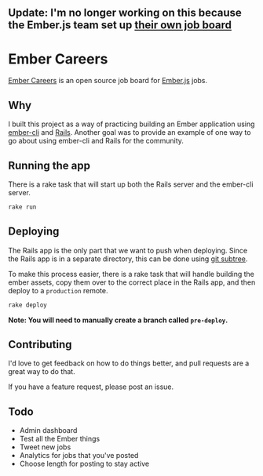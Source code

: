 ## **Update:** I'm no longer working on this because the Ember.js team set up [their own job board](http://jobs.emberjs.com/)

# Ember Careers

[Ember Careers](https://ember.careers/jobs) is an open source job board for
[Ember.js](http://emberjs.com/) jobs.

## Why

I built this project as a way of practicing building an Ember application using
[ember-cli](https://github.com/stefanpenner/ember-cli) and
[Rails](http://rubyonrails.org/). Another goal was to provide an example of one
way to go about using ember-cli and Rails for the community.

## Running the app

There is a rake task that will start up both the Rails server and the ember-cli
server.

```bash
rake run
```

## Deploying

The Rails app is the only part that we want to push when deploying. Since the
Rails app is in a separate directory, this can be done using [git
subtree](http://blogs.atlassian.com/2013/05/alternatives-to-git-submodule-git-subtree/).

To make this process easier, there is a rake task that will handle building the
ember assets, copy them over to the correct place in the Rails app, and then
deploy to a `production` remote.

```bash
rake deploy
```

**Note: You will need to manually create a branch called `pre-deploy`.**

## Contributing

I'd love to get feedback on how to do things better, and pull requests are a
great way to do that.

If you have a feature request, please post an issue.

## Todo

- Admin dashboard
- Test all the Ember things
- Tweet new jobs
- Analytics for jobs that you've posted
- Choose length for posting to stay active
